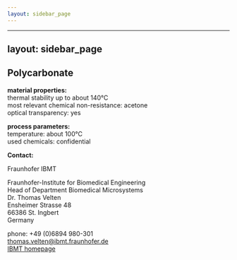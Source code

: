 ```yaml
---
layout: sidebar_page
---
```


---
layout: sidebar_page
---

## Polycarbonate

__material properties:__  	
thermal stability up to	about 140°C  
most relevant chemical non-resistance: acetone  
optical transparency:	yes  
	
__process parameters:__  	
temperature:	about 100°C  
used chemicals:	confidential
<!--break-->
__Contact:__

Fraunhofer IBMT

Fraunhofer-Institute for Biomedical Engineering  
Head of Department Biomedical Microsystems  
Dr. Thomas Velten  
Ensheimer Strasse 48   
66386 St. Ingbert   
Germany

phone: +49 (0)6894 980-301   
thomas.velten@ibmt.fraunhofer.de  
[IBMT homepage](http://www.ibmt.fraunhofer.de/fhg/ibmt_en/biomedical_engineering/biomedical_microsystems/microsensors_microfluidics/index.jsp)